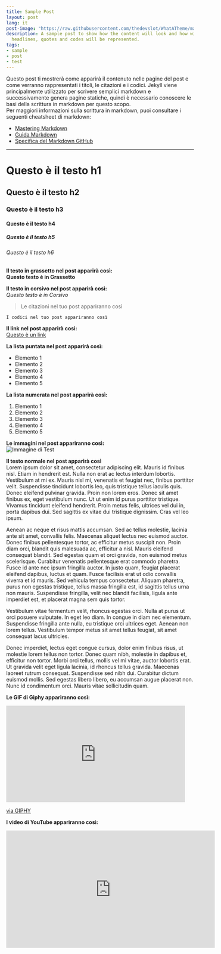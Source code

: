 ```yaml
---
title: Sample Post
layout: post
lang: it
post-image: "https://raw.githubusercontent.com/thedevslot/WhatATheme/master/assets/images/SamplePost.png?token=AHMQUEPC4IFADOF5VG4QVN26Z64GG"
description: A sample post to show how the content will look and how will different
  headlines, quotes and codes will be represented.
tags:
- sample
- post
- test
---
```


Questo post ti mostrerà come apparirà il contenuto nelle pagine del post e come verranno rappresentati i titoli, le citazioni e i codici. Jekyll viene principalmente utilizzato per scrivere semplici markdown e successivamente genera pagine statiche, quindi è necessario conoscere le basi della scrittura in markdown per questo scopo.  
Per maggiori informazioni sulla scrittura in markdown, puoi consultare i seguenti cheatsheet di markdown:
* [Mastering Markdown](https://guides.github.com/features/mastering-markdown/)
* [Guida Markdown](https://www.markdownguide.org/cheat-sheet/)
* [Specifica del Markdown GitHub](https://github.github.com/gfm/)

---

# Questo è il testo h1
## Questo è il testo h2
### Questo è il testo h3
#### Questo è il testo h4
##### Questo è il testo h5
###### Questo è il testo h6

**Il testo in grassetto nel post apparirà così:**<br>
**Questo testo è in Grassetto**

**Il testo in corsivo nel post apparirà così:**<br>
*Questo testo è in Corsivo*

> Le citazioni nel tuo post appariranno così

`I codici nel tuo post appariranno così`

**Il link nel post apparirà così:**<br>
[Questo è un link](#)

**La lista puntata nel post apparirà così:**
* Elemento 1
* Elemento 2
* Elemento 3
* Elemento 4
* Elemento 5

**La lista numerata nel post apparirà così:**
1. Elemento 1
2. Elemento 2
3. Elemento 3
4. Elemento 4
5. Elemento 5

**Le immagini nel post appariranno così:**<br>
![Immagine di Test](/WhatATheme/assets/images/1280x720%20Placeholder.png)

**Il testo normale nel post apparirà così**<br>
Lorem ipsum dolor sit amet, consectetur adipiscing elit. Mauris id finibus nisl. Etiam in hendrerit est. Nulla non erat ac lectus interdum lobortis. Vestibulum at mi ex. Mauris nisl mi, venenatis et feugiat nec, finibus porttitor velit. Suspendisse tincidunt lobortis leo, quis tristique tellus iaculis quis. Donec eleifend pulvinar gravida. Proin non lorem eros. Donec sit amet finibus ex, eget vestibulum nunc. Ut ut enim id purus porttitor tristique. Vivamus tincidunt eleifend hendrerit. Proin metus felis, ultrices vel dui in, porta dapibus dui. Sed sagittis ex vitae dui tristique dignissim. Cras vel leo ipsum.

Aenean ac neque et risus mattis accumsan. Sed ac tellus molestie, lacinia ante sit amet, convallis felis. Maecenas aliquet lectus nec euismod auctor. Donec finibus pellentesque tortor, ac efficitur metus suscipit non. Proin diam orci, blandit quis malesuada ac, efficitur a nisl. Mauris eleifend consequat blandit. Sed egestas quam et orci gravida, non euismod metus scelerisque. Curabitur venenatis pellentesque erat commodo pharetra. Fusce id ante nec ipsum fringilla auctor. In justo quam, feugiat placerat eleifend dapibus, luctus et quam. Fusce facilisis erat ut odio convallis viverra et id mauris. Sed vehicula tempus consectetur. Aliquam pharetra, purus non egestas tristique, tellus massa fringilla est, id sagittis tellus urna non mauris. Suspendisse fringilla, velit nec blandit facilisis, ligula ante imperdiet est, et placerat magna sem quis tortor.

Vestibulum vitae fermentum velit, rhoncus egestas orci. Nulla at purus ut orci posuere vulputate. In eget leo diam. In congue in diam nec elementum. Suspendisse fringilla ante nulla, eu tristique orci ultrices eget. Aenean non lorem tellus. Vestibulum tempor metus sit amet tellus feugiat, sit amet consequat lacus ultricies.

Donec imperdiet, lectus eget congue cursus, dolor enim finibus risus, ut molestie lorem tellus non tortor. Donec quam nibh, molestie in dapibus et, efficitur non tortor. Morbi orci tellus, mollis vel mi vitae, auctor lobortis erat. Ut gravida velit eget ligula lacinia, id rhoncus tellus gravida. Maecenas laoreet rutrum consequat. Suspendisse sed nibh dui. Curabitur dictum euismod mollis. Sed egestas libero libero, eu accumsan augue placerat non. Nunc id condimentum orci. Mauris vitae sollicitudin quam.

**Le GIF di Giphy appariranno così:**<br>
<iframe src="https://giphy.com/embed/ZqlvCTNHpqrio" width="480" height="259" frameBorder="0" class="giphy-embed" allowFullScreen></iframe><p><a href="https://giphy.com/gifs/laughing-despicable-me-minions-ZqlvCTNHpqrio">via GIPHY</a></p>

**I video di YouTube appariranno così:**<br>
<iframe width="560" height="315" src="https://www.youtube.com/embed/jTPXwbDtIpA" frameborder="0" allow="accelerometer; autoplay; encrypted-media; gyroscope; picture-in-picture" allowfullscreen></iframe>

